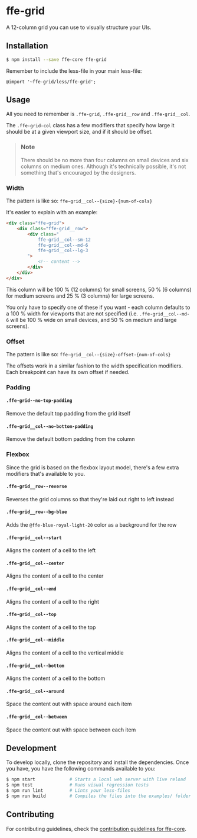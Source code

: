 # ffe-grid

A 12-column grid you can use to visually structure your UIs.

## Installation

```bash
$ npm install --save ffe-core ffe-grid
```

Remember to include the less-file in your main less-file:

```less
@import '~ffe-grid/less/ffe-grid';
```

## Usage

All you need to remember is `.ffe-grid`, `.ffe-grid__row` and `.ffe-grid__col`.

The `.ffe-grid-col` class has a few modifiers that specify how large it should be
at a given viewport size, and if it should be offset.

>### Note
> There should be no more than four columns on small devices and six columns on
> medium ones. Although it's technically possible, it's not something that's
> encouraged by the designers.

### Width

The pattern is like so: `ffe-grid__col--{size}-{num-of-cols}`

It's easier to explain with an example:

```html
<div class="ffe-grid">
    <div class="ffe-grid__row">
        <div class="
            ffe-grid__col--sm-12
            ffe-grid__col--md-6
            ffe-grid__col--lg-3
        ">
            <!-- content -->
        </div>
    </div>
</div>
```

This column will be 100 % (12 columns) for small screens, 50 % (6 columns) for medium
screens and 25 % (3 columns) for large screens.

You only have to specify one of these if you want - each column defaults to a 100 % width
for viewports that are not specified (i.e. `.ffe-grid__col--md-6` will be 100 % wide on small
devices, and 50 % on medium and large screens).

### Offset

The pattern is like so: `ffe-grid__col--{size}-offset-{num-of-cols}`

The offsets work in a similar fashion to the width specification modifiers. Each breakpoint
can have its own offset if needed.

### Padding

#### `.ffe-grid--no-top-padding`
Remove the default top padding from the grid itself

#### `.ffe-grid__col--no-bottom-padding`
Remove the default bottom padding from the column

### Flexbox

Since the grid is based on the flexbox layout model, there's a few extra modifiers that's available
to you.

#### `.ffe-grid__row--reverse`
Reverses the grid columns so that they're laid out right to left instead

#### `.ffe-grid__row--bg-blue`
Adds the `@ffe-blue-royal-light-20` color as a background for the row

#### `.ffe-grid__col--start`
Aligns the content of a cell to the left

#### `.ffe-grid__col--center`
Aligns the content of a cell to the center

#### `.ffe-grid__col--end`
Aligns the content of a cell to the right

#### `.ffe-grid__col--top`
Aligns the content of a cell to the top

#### `.ffe-grid__col--middle`
Aligns the content of a cell to the vertical middle

#### `.ffe-grid__col--bottom`
Aligns the content of a cell to the bottom

#### `.ffe-grid__col--around`
Space the content out with space around each item

#### `.ffe-grid__col--between`
Space the content out with space between each item

## Development

To develop locally, clone the repository and install the dependencies. Once you have, you have
the following commands available to you:

```bash
$ npm start             # Starts a local web server with live reload
$ npm test              # Runs visual regression tests
$ npm run lint          # Lints your less-files
$ npm run build         # Compiles the files into the examples/ folder
```

## Contributing

For contributing guidelines, check the
[contribution guidelines for ffe-core](https://stash.intern.sparebank1.no/projects/FFE/repos/ffe-core/browse/CONTRIBUTE.md).
